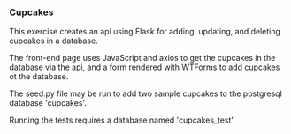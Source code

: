 ### Cupcakes

This exercise creates an api using Flask for adding, updating, and deleting cupcakes in a database.

The front-end page uses JavaScript and axios to get the cupcakes in the database via the api, and a form rendered with WTForms to add cupcakes ot the database.

The seed.py file may be run to add two sample cupcakes to the postgresql database 'cupcakes'.

Running the tests requires a database named 'cupcakes_test'.